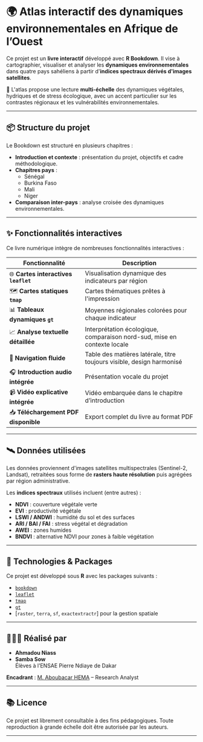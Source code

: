 # 🌍 Atlas interactif des dynamiques environnementales en Afrique de l’Ouest

Ce projet est un **livre interactif** développé avec **R Bookdown**. Il vise à cartographier, visualiser et analyser les **dynamiques environnementales** dans quatre pays sahéliens à partir d'**indices spectraux dérivés d'images satellites**.

📘 L'atlas propose une lecture **multi-échelle** des dynamiques végétales, hydriques et de stress écologique, avec un accent particulier sur les contrastes régionaux et les vulnérabilités environnementales.

---

## 📦 Structure du projet

Le Bookdown est structuré en plusieurs chapitres :

- **Introduction et contexte** : présentation du projet, objectifs et cadre méthodologique.
- **Chapitres pays** :
  - Sénégal
  - Burkina Faso
  - Mali
  - Niger
- **Comparaison inter-pays** : analyse croisée des dynamiques environnementales.

---

## ✨ Fonctionnalités interactives

Ce livre numérique intègre de nombreuses fonctionnalités interactives :

| Fonctionnalité                            | Description                                                                 |
|-------------------------------------------|-----------------------------------------------------------------------------|
| 🌐 **Cartes interactives `leaflet`**       | Visualisation dynamique des indicateurs par région                          |
| 🗺️ **Cartes statiques `tmap`**            | Cartes thématiques prêtes à l'impression                                    |
| 📊 **Tableaux dynamiques `gt`**           | Moyennes régionales colorées pour chaque indicateur                         |
| 📈 **Analyse textuelle détaillée**         | Interprétation écologique, comparaison nord-sud, mise en contexte locale    |
| 🔎 **Navigation fluide**                   | Table des matières latérale, titre toujours visible, design harmonisé       |
| 🎧 **Introduction audio intégrée**         | Présentation vocale du projet                                               |
| 📹 **Vidéo explicative intégrée**          | Vidéo embarquée dans le chapitre d’introduction                             |
| 📥 **Téléchargement PDF disponible**       | Export complet du livre au format PDF                                       |

---

## 🛰️ Données utilisées

Les données proviennent d'images satellites multispectrales (Sentinel-2, Landsat), retraitées sous forme de **rasters haute résolution** puis agrégées par région administrative.

Les **indices spectraux** utilisés incluent (entre autres) :

- **NDVI** : couverture végétale verte
- **EVI** : productivité végétale
- **LSWI / ANDWI** : humidité du sol et des surfaces
- **ARI / BAI / FAI** : stress végétal et dégradation
- **AWEI** : zones humides
- **BNDVI** : alternative NDVI pour zones à faible végétation

---

## 🔧 Technologies & Packages

Ce projet est développé sous **R** avec les packages suivants :

- [`bookdown`](https://bookdown.org/)
- [`leaflet`](https://rstudio.github.io/leaflet/)
- [`tmap`](https://cran.r-project.org/package=tmap)
- [`gt`](https://gt.rstudio.com/)
- [`raster`, `terra`, `sf`, `exactextractr`] pour la gestion spatiale

---

## 👩🏽‍🏫 Réalisé par

- **Ahmadou Niass**  
- **Samba Sow**  
Élèves à l’ENSAE Pierre Ndiaye de Dakar

**Encadrant** : [M. Aboubacar HEMA](#) – Research Analyst

---

## 📚 Licence

Ce projet est librement consultable à des fins pédagogiques. Toute reproduction à grande échelle doit être autorisée par les auteurs.

---


